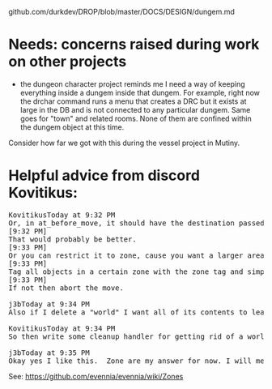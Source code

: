 github.com/durkdev/DROP/blob/master/DOCS/DESIGN/dungem.md

# Needs: concerns raised during work on other projects
- the dungeon character project reminds me I need a way of keeping everything inside a dungem inside that dungem. For example,
right now the drchar command runs a menu that creates a DRC but it exists at large in the DB and is not connected to any particular
dungem.  Same goes for "town" and related rooms. None of them are confined within the  dungem object at this time.

Consider how far we got with this during the vessel project in Mutiny.

# Helpful advice from discord Kovitikus:

<pre>
KovitikusToday at 9:32 PM
Or, in at_before_move, it should have the destination passed along. So just check if destination != obj.home: return
[9:32 PM]
That would probably be better.
[9:33 PM]
Or you can restrict it to zone, cause you want a larger area of movement, but not cross pollinated zones?
[9:33 PM]
Tag all objects in a certain zone with the zone tag and simply check if the destination has the same tag as the object being moved.
[9:33 PM]
If not then abort the move.

j3bToday at 9:34 PM
Also if I delete a "world" I want all of its contents to leave at the same time.   Yes, can I dynamically create a zone, as part of the at_creation of my "world object"

KovitikusToday at 9:34 PM
So then write some cleanup handler for getting rid of a world. It should be easy. Search for all objects with that zone tag then delete them.

j3bToday at 9:35 PM
Okay yes I like this.  Zone are my answer for now. I will meditate upon this. Thanks!
</pre>

See: https://github.com/evennia/evennia/wiki/Zones


